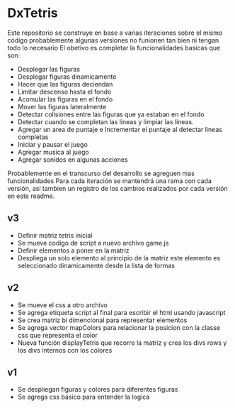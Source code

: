 # DxTetris

Este repositorio se construye en base a varias iteraciones sobre el mismo código
probablemente algunas versiones no funionen tan bien ni tengan todo lo necesario
El obetivo es completar la funcionalidades basicas que son:

- Desplegar las figuras
- Desplegar figuras dinamicamente
- Hacer que las figuras deciendan
- Limitar descenso hasta el fondo
- Acomular las figuras en el fondo
- Mover las figuras lateralmente
- Detectar colisiones entre las figuras que ya estaban en el fondo
- Detectar cuando se completan las lineas y limpiar las lineas.
- Agregar un area de puntaje e Incrementar el puntaje al detectar lineas completas
- Iniciar y pausar el juego
- Agregar musica al juego
- Agregar sonidos en algunas acciones

Probablemente en el transcurso del desarrollo se agreguen mas funcionalidades
Para cada iteración se mantendrá una rama con cada versión, así tambien un registro
de los cambios realizados por cada versión en este readme.

## v3

- Definir matriz tetris inicial
- Se mueve codigo de script a nuevo archivo game.js
- Definir elementos a poner en la matriz
- Despliega un solo elemento al principio de la matriz
  este elemento es seleccionado dinamicamente desde la lista de formas

## v2

- Se mueve el css a otro archivo
- Se agrega etiqueta script al final para escribir el html usando javascript
- Se crea matriz bi dimencional para representar elementos
- Se agrega vector mapColors para relacionar la posicion con la classe css que
  representa el color
- Nueva función displayTetris que recorre la matriz y crea los divs rows y los divs
  internos con los colores

## v1

- Se despliegan figuras y colores para diferentes figuras
- Se agrega css básico para entender la logica

